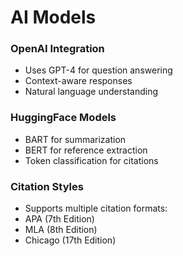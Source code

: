 # AI Models

### OpenAI Integration

- Uses GPT-4 for question answering
- Context-aware responses
- Natural language understanding

### HuggingFace Models

- BART for summarization
- BERT for reference extraction
- Token classification for citations

### Citation Styles

- Supports multiple citation formats:
- APA (7th Edition)
- MLA (8th Edition)
- Chicago (17th Edition)
